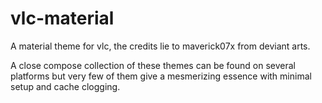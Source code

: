 # vlc-material
A material theme for vlc, the credits lie to maverick07x from deviant arts.

A close compose collection of these themes can be found on several platforms but very few of them give a mesmerizing essence with minimal setup and cache clogging.
